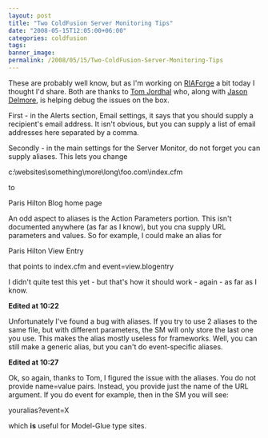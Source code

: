 ```yaml
---
layout: post
title: "Two ColdFusion Server Monitoring Tips"
date: "2008-05-15T12:05:00+06:00"
categories: coldfusion 
tags: 
banner_image: 
permalink: /2008/05/15/Two-ColdFusion-Server-Monitoring-Tips
---
```


These are probably well know, but as I'm working on <a href="http://www.riaforge.org">RIAForge</a> a bit today I thought I'd share. Both are thanks to <a href="http://tjordahl.blogspot.com/">Tom Jordhal</a> who, along with <a href="http://www.cfinsider.com">Jason Delmore</a>, is helping debug the issues on the box.

First - in the Alerts section, Email settings, it says that you should supply a recipient's email address. It isn't obvious, but you can supply a list of email addresses here separated by a comma.

Secondly - in the main settings for the Server Monitor, do not forget you can supply aliases. This lets you change

c:\websites\something\more\long\foo.com\index.cfm

to

Paris Hilton Blog home page

An odd aspect to aliases is the Action Parameters portion. This isn't documented anywhere (as far as I know), but you cna supply URL parameters and values. So for example, I could make an alias for

Paris Hilton View Entry

that points to index.cfm and event=view.blogentry

I didn't quite test this yet - but that's how it should work - again - as far as I know.

<b>Edited at 10:22</b><br>

Unfortunately I've found a bug with aliases. If you try to use 2 aliases to the same file, but with different parameters, the SM will only store the last one you use. This makes the alias mostly useless for frameworks. Well, you can still make a generic alias, but you can't do event-specific aliases.

<b>Edited at 10:27</b><br>

Ok, so again, thanks to Tom, I figured the issue with the aliases. You do not provide name=value pairs. Instead, you provide just the name of the URL argument. If you do event for example, then in the SM you will see:

youralias?event=X

which <b>is</b> useful for Model-Glue type sites.